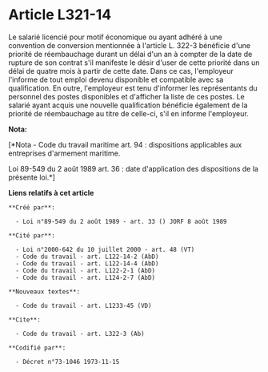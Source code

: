 # Article L321-14

Le salarié licencié pour motif économique ou ayant adhéré à une convention de conversion mentionnée à l'article L. 322-3
bénéficie d'une priorité de réembauchage durant un délai d'un an à compter de la date de rupture de son contrat s'il
manifeste le désir d'user de cette priorité dans un délai de quatre mois à partir de cette date. Dans ce cas, l'employeur
l'informe de tout emploi devenu disponible et compatible avec sa qualification. En outre, l'employeur est tenu d'informer les
représentants du personnel des postes disponibles et d'afficher la liste de ces postes. Le salarié ayant acquis une nouvelle
qualification bénéficie également de la priorité de réembauchage au titre de celle-ci, s'il en informe l'employeur.

**Nota:**

[*Nota - Code du travail maritime art. 94 : dispositions applicables aux entreprises d'armement maritime.

Loi 89-549 du 2 août 1989 art. 36 : date d'application des dispositions de la présente loi.*]

**Liens relatifs à cet article**

	**Créé par**:

	  - Loi n°89-549 du 2 août 1989 - art. 33 () JORF 8 août 1989

	**Cité par**:

	  - Loi n°2000-642 du 10 juillet 2000 - art. 48 (VT)
	  - Code du travail - art. L122-14-2 (AbD)
	  - Code du travail - art. L122-14-4 (AbD)
	  - Code du travail - art. L122-2-1 (AbD)
	  - Code du travail - art. L124-2-7 (AbD)

	**Nouveaux textes**:

	  - Code du travail - art. L1233-45 (VD)

	**Cite**:

	  - Code du travail - art. L322-3 (Ab)

	**Codifié par**:

	  - Décret n°73-1046 1973-11-15
